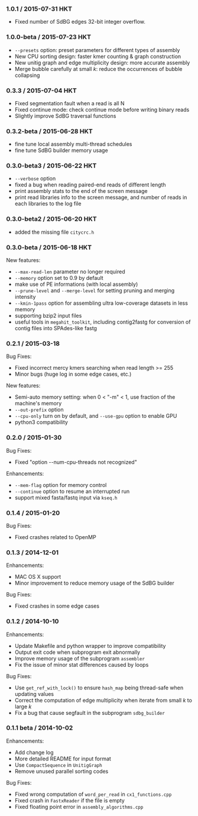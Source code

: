 ### 1.0.1 / 2015-07-31 HKT

* Fixed number of SdBG edges 32-bit integer overflow.

### 1.0.0-beta / 2015-07-23 HKT

* `--presets` option: preset parameters for different types of assembly
* New CPU sorting design: faster kmer counting & graph construction
* New unitig graph and edge multiplicity design: more accurate assembly
* Merge bubble carefully at small *k*: reduce the occurrences of bubble collapsing

### 0.3.3 / 2015-07-04 HKT

* Fixed segmentation fault when a read is all N
* Fixed continue mode: check continue mode before writing binary reads
* Slightly improve SdBG traversal functions

### 0.3.2-beta / 2015-06-28 HKT

* fine tune local assembly multi-thread schedules
* fine tune SdBG builder memory usage

### 0.3.0-beta3 / 2015-06-22 HKT

* `--verbose` option
* fixed a bug when reading paired-end reads of different length
* print assembly stats to the end of the screen message
* print read libraries info to the screen message, and number of reads in each libraries to the log file

### 0.3.0-beta2 / 2015-06-20 HKT

* added the missing file `citycrc.h`

### 0.3.0-beta / 2015-06-18 HKT

New features:

* `--max-read-len` parameter no longer required
* `--memory` option set to 0.9 by default
* make use of PE informations (with local assembly)
* `--prune-level` and `--merge-level` for setting pruning and merging intensity
* `--kmin-1pass` option for assembling ultra low-coverage datasets in less memory
* supporting bzip2 input files
* useful tools in `megahit_toolkit`, including contig2fastg for conversion of contig files into SPAdes-like fastg

### 0.2.1 / 2015-03-18
Bug Fixes:

* Fixed incorrect mercy kmers searching when read length >= 255
* Minor bugs (huge log in some edge cases, etc.)

New features:

* Semi-auto memory setting: when 0 < "-m" < 1, use fraction of the machine's memory
* `--out-prefix` option
* `--cpu-only` turn on by default, and `--use-gpu` option to enable GPU
* python3 compatibility

### 0.2.0 / 2015-01-30
Bug Fixes:

* Fixed "option --num-cpu-threads not recognized"

Enhancements:

* `--mem-flag` option for memory control
* `--continue` option to resume an interrupted run
* support mixed fasta/fastq input via `kseq.h`

### 0.1.4 / 2015-01-20
Bug Fixes:

* Fixed crashes related to OpenMP

### 0.1.3 / 2014-12-01

Enhancements:

* MAC OS X support
* Minor improvement to reduce memory usage of the SdBG builder

Bug Fixes:

* Fixed crashes in some edge cases

### 0.1.2 / 2014-10-10

Enhancements:

* Update Makefile and python wrapper to improve compatibility
* Output exit code when subprogram exit abnormally
* Improve memory usage of the subprogram `assembler`
* Fix the issue of minor stat differences caused by loops

Bug Fixes:

* Use `get_ref_with_lock()` to ensure `hash_map` being thread-safe when updating values
* Correct the computation of edge multiplicity when iterate from small *k* to large *k*
* Fix a bug that cause segfault in the subprogram `sdbg_builder`


### 0.1.1 beta / 2014-10-02

Enhancements:

* Add change log
* More detailed README for input format
* Use `CompactSequence` in `UnitigGraph`
* Remove unused parallel sorting codes

Bug Fixes:

* Fixed wrong computation of `word_per_read` in `cx1_functions.cpp`
* Fixed crash in `FastxReader` if the file is empty
* Fixed floating point error in `assembly_algorithms.cpp`